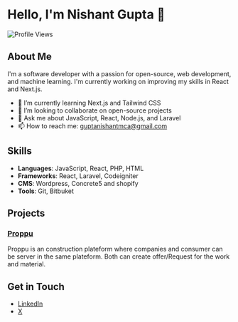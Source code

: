 # Hello, I'm Nishant Gupta 👋

![Profile Views](https://komarev.com/ghpvc/?username=guptanishantmca)

## About Me
I'm a software developer with a passion for open-source, web development, and machine learning. I'm currently working on improving my skills in React and Next.js.

- 🌱 I’m currently learning Next.js and Tailwind CSS
- 👯 I’m looking to collaborate on open-source projects
- 💬 Ask me about JavaScript, React, Node.js, and Laravel
- 📫 How to reach me: [guptanishantmca@gmail.com](mailto:guptanishantmca@gmail.com)

## Skills
- **Languages**: JavaScript, React, PHP, HTML
- **Frameworks**: React, Laravel, Codeigniter
- **CMS**: Wordpress, Concrete5 and shopify
- **Tools**: Git, Bitbuket

## Projects
### [Proppu](https://proppu.com)
Proppu is an construction plateform where companies and consumer can be server in the same plateform. Both can create offer/Request for the work and material.  


## Get in Touch
- [LinkedIn](https://www.linkedin.com/in/guptanishantmca/)
- [X](https://x.com/guptanishantmca)
